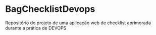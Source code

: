 # BagChecklistDevops
Repositório do projeto de uma aplicação web de checklist aprimorada durante a prática de DEVOPS
